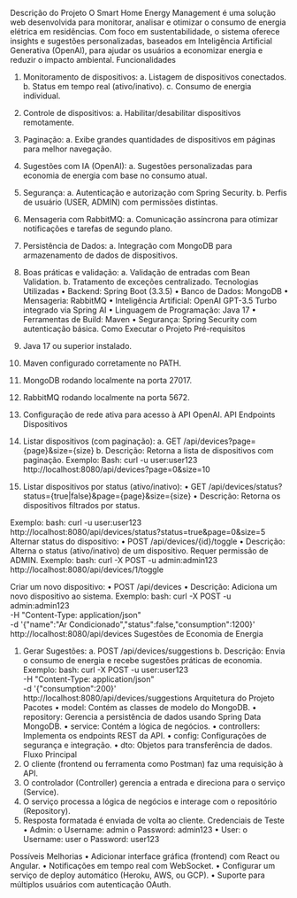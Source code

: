 Descrição do Projeto
O Smart Home Energy Management é uma solução web desenvolvida para monitorar, analisar e otimizar o consumo de energia elétrica em residências. Com foco em sustentabilidade, o sistema oferece insights e sugestões personalizadas, baseados em Inteligência Artificial Generativa (OpenAI), para ajudar os usuários a economizar energia e reduzir o impacto ambiental.
Funcionalidades
1.	Monitoramento de dispositivos:
a.	Listagem de dispositivos conectados.
b.	Status em tempo real (ativo/inativo).
c.	Consumo de energia individual.
2.	Controle de dispositivos:
a.	Habilitar/desabilitar dispositivos remotamente.
3.	Paginação:
a.	Exibe grandes quantidades de dispositivos em páginas para melhor navegação.
4.	Sugestões com IA (OpenAI):
a.	Sugestões personalizadas para economia de energia com base no consumo atual.
5.	Segurança:
a.	Autenticação e autorização com Spring Security.
b.	Perfis de usuário (USER, ADMIN) com permissões distintas.
6.	Mensageria com RabbitMQ:
a.	Comunicação assíncrona para otimizar notificações e tarefas de segundo plano.
7.	Persistência de Dados:
a.	Integração com MongoDB para armazenamento de dados de dispositivos.
8.	Boas práticas e validação:
a.	Validação de entradas com Bean Validation.
b.	Tratamento de exceções centralizado.
Tecnologias Utilizadas
•	Backend: Spring Boot (3.3.5)
•	Banco de Dados: MongoDB
•	Mensageria: RabbitMQ
•	Inteligência Artificial: OpenAI GPT-3.5 Turbo integrado via Spring AI
•	Linguagem de Programação: Java 17
•	Ferramentas de Build: Maven
•	Segurança: Spring Security com autenticação básica.
Como Executar o Projeto
Pré-requisitos
1.	Java 17 ou superior instalado.
2.	Maven configurado corretamente no PATH.
3.	MongoDB rodando localmente na porta 27017.
4.	RabbitMQ rodando localmente na porta 5672.
5.	Configuração de rede ativa para acesso à API OpenAI.
API Endpoints
Dispositivos
1.	Listar dispositivos (com paginação):
a.	GET /api/devices?page={page}&size={size}
b.	Descrição: Retorna a lista de dispositivos com paginação.
Exemplo:
Bash: curl -u user:user123 http://localhost:8080/api/devices?page=0&size=10

2.	Listar dispositivos por status (ativo/inativo):
•	GET /api/devices/status?status={true|false}&page={page}&size={size}
•	Descrição: Retorna os dispositivos filtrados por status.

Exemplo: bash: curl -u user:user123 http://localhost:8080/api/devices/status?status=true&page=0&size=5
Alternar status do dispositivo:
•	POST /api/devices/{id}/toggle
•	Descrição: Alterna o status (ativo/inativo) de um dispositivo. Requer permissão de ADMIN.
Exemplo: bash: curl -X POST -u admin:admin123 http://localhost:8080/api/devices/1/toggle

Criar um novo dispositivo:
•	POST /api/devices
•	Descrição: Adiciona um novo dispositivo ao sistema.
Exemplo: bash: curl -X POST -u admin:admin123 \
-H "Content-Type: application/json" \
-d '{"name":"Ar Condicionado","status":false,"consumption":1200}' \
http://localhost:8080/api/devices
Sugestões de Economia de Energia
1.	Gerar Sugestões:
a.	POST /api/devices/suggestions
b.	Descrição: Envia o consumo de energia e recebe sugestões práticas de economia.
Exemplo: bash: curl -X POST -u user:user123 \
-H "Content-Type: application/json" \
-d '{"consumption":200}' \
http://localhost:8080/api/devices/suggestions
Arquitetura do Projeto
Pacotes
•	model: Contém as classes de modelo do MongoDB.
•	repository: Gerencia a persistência de dados usando Spring Data MongoDB.
•	service: Contém a lógica de negócios.
•	controllers: Implementa os endpoints REST da API.
•	config: Configurações de segurança e integração.
•	dto: Objetos para transferência de dados.
Fluxo Principal
1.	O cliente (frontend ou ferramenta como Postman) faz uma requisição à API.
2.	O controlador (Controller) gerencia a entrada e direciona para o serviço (Service).
3.	O serviço processa a lógica de negócios e interage com o repositório (Repository).
4.	Resposta formatada é enviada de volta ao cliente.
Credenciais de Teste
•	Admin:
o	Username: admin
o	Password: admin123
•	User:
o	Username: user
o	Password: user123

Possíveis Melhorias
•	Adicionar interface gráfica (frontend) com React ou Angular.
•	Notificações em tempo real com WebSocket.
•	Configurar um serviço de deploy automático (Heroku, AWS, ou GCP).
•	Suporte para múltiplos usuários com autenticação OAuth.
